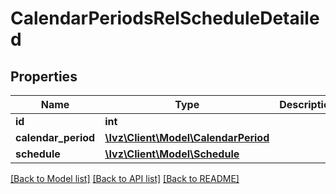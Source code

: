 # CalendarPeriodsRelScheduleDetailed

## Properties
Name | Type | Description | Notes
------------ | ------------- | ------------- | -------------
**id** | **int** |  | [optional] 
**calendar_period** | [**\Ivz\Client\Model\CalendarPeriod**](CalendarPeriod.md) |  | 
**schedule** | [**\Ivz\Client\Model\Schedule**](Schedule.md) |  | 

[[Back to Model list]](../README.md#documentation-for-models) [[Back to API list]](../README.md#documentation-for-api-endpoints) [[Back to README]](../README.md)


